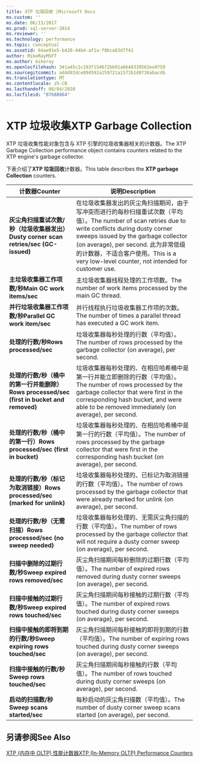 ```yaml
---
title: XTP 垃圾回收 |Microsoft Docs
ms.custom: ''
ms.date: 06/13/2017
ms.prod: sql-server-2014
ms.reviewer: ''
ms.technology: performance
ms.topic: conceptual
ms.assetid: 64ae91e5-b420-44b4-af1a-f8bca83d7f41
author: MikeRayMSFT
ms.author: mikeray
ms.openlocfilehash: 341a45c1c103f154672bb01a0648339562ee9750
ms.sourcegitcommit: ad4d92dce894592a259721a1571b1d8736abacdb
ms.translationtype: MT
ms.contentlocale: zh-CN
ms.lasthandoff: 08/04/2020
ms.locfileid: "87688864"
---
```

# <a name="xtp-garbage-collection"></a><span data-ttu-id="66dff-102">XTP 垃圾收集</span><span class="sxs-lookup"><span data-stu-id="66dff-102">XTP Garbage Collection</span></span>
  <span data-ttu-id="66dff-103">XTP 垃圾收集性能对象包含与 XTP 引擎的垃圾收集器相关的计数器。</span><span class="sxs-lookup"><span data-stu-id="66dff-103">The XTP Garbage Collection performance object contains counters related to the XTP engine's garbage collector.</span></span>  
  
 <span data-ttu-id="66dff-104">下表介绍了**XTP 垃圾回收**计数器。</span><span class="sxs-lookup"><span data-stu-id="66dff-104">This table describes the **XTP garbage Collection** counters.</span></span>  
  
|<span data-ttu-id="66dff-105">计数器</span><span class="sxs-lookup"><span data-stu-id="66dff-105">Counter</span></span>|<span data-ttu-id="66dff-106">说明</span><span class="sxs-lookup"><span data-stu-id="66dff-106">Description</span></span>|  
|-------------|-----------------|  
|<span data-ttu-id="66dff-107">**灰尘角扫描重试次数/秒（垃圾收集器发出）**</span><span class="sxs-lookup"><span data-stu-id="66dff-107">**Dusty corner scan retries/sec (GC-issued)**</span></span>|<span data-ttu-id="66dff-108">在垃圾收集器发出的灰尘角扫描期间，由于写冲突而进行的每秒扫描重试次数（平均值）。</span><span class="sxs-lookup"><span data-stu-id="66dff-108">The number of scan retries due to write conflicts during dusty corner sweeps issued by the garbage collector (on average), per second.</span></span> <span data-ttu-id="66dff-109">此为非常低级的计数器，不适合客户使用。</span><span class="sxs-lookup"><span data-stu-id="66dff-109">This is a very low-level counter, not intended for customer use.</span></span>|  
|<span data-ttu-id="66dff-110">**主垃圾收集器工作项数/秒**</span><span class="sxs-lookup"><span data-stu-id="66dff-110">**Main GC work items/sec**</span></span>|<span data-ttu-id="66dff-111">主垃圾收集器线程处理的工作项数。</span><span class="sxs-lookup"><span data-stu-id="66dff-111">The number of work items processed by the main GC thread.</span></span>|  
|<span data-ttu-id="66dff-112">**并行垃圾收集器工作项数/秒**</span><span class="sxs-lookup"><span data-stu-id="66dff-112">**Parallel GC work item/sec**</span></span>|<span data-ttu-id="66dff-113">并行线程执行垃圾收集器工作项的次数。</span><span class="sxs-lookup"><span data-stu-id="66dff-113">The number of times a parallel thread has executed a GC work item.</span></span>|  
|<span data-ttu-id="66dff-114">**处理的行数/秒**</span><span class="sxs-lookup"><span data-stu-id="66dff-114">**Rows processed/sec**</span></span>|<span data-ttu-id="66dff-115">垃圾收集器每秒处理的行数（平均值）。</span><span class="sxs-lookup"><span data-stu-id="66dff-115">The number of rows processed by the garbage collector (on average), per second.</span></span>|  
|<span data-ttu-id="66dff-116">**处理的行数/秒（桶中的第一行并能删除）**</span><span class="sxs-lookup"><span data-stu-id="66dff-116">**Rows processed/sec (first in bucket and removed)**</span></span>|<span data-ttu-id="66dff-117">垃圾收集器每秒处理的、在相应哈希桶中是第一行并能立即删除的行数（平均值）。</span><span class="sxs-lookup"><span data-stu-id="66dff-117">The number of rows processed by the garbage collector that were first in the corresponding hash bucket, and were able to be removed immediately (on average), per second.</span></span>|  
|<span data-ttu-id="66dff-118">**处理的行数/秒（桶中的第一行）**</span><span class="sxs-lookup"><span data-stu-id="66dff-118">**Rows processed/sec (first in bucket)**</span></span>|<span data-ttu-id="66dff-119">垃圾收集器每秒处理的、在相应哈希桶中是第一行的行数（平均值）。</span><span class="sxs-lookup"><span data-stu-id="66dff-119">The number of rows processed by the garbage collector that were first in the corresponding hash bucket (on average), per second.</span></span>|  
|<span data-ttu-id="66dff-120">**处理的行数/秒（标记为取消链接）**</span><span class="sxs-lookup"><span data-stu-id="66dff-120">**Rows processed/sec (marked for unlink)**</span></span>|<span data-ttu-id="66dff-121">垃圾收集器每秒处理的、已标记为取消链接的行数（平均值）。</span><span class="sxs-lookup"><span data-stu-id="66dff-121">The number of rows processed by the garbage collector that were already marked for unlink (on average), per second.</span></span>|  
|<span data-ttu-id="66dff-122">**处理的行数/秒（无需扫描）**</span><span class="sxs-lookup"><span data-stu-id="66dff-122">**Rows processed/sec (no sweep needed)**</span></span>|<span data-ttu-id="66dff-123">垃圾收集器每秒处理的、无需灰尘角扫描的行数（平均值）。</span><span class="sxs-lookup"><span data-stu-id="66dff-123">The number of rows processed by the garbage collector that will not require a dusty corner sweep (on average), per second.</span></span>|  
|<span data-ttu-id="66dff-124">**扫描中删除的过期行数/秒**</span><span class="sxs-lookup"><span data-stu-id="66dff-124">**Sweep expired rows removed/sec**</span></span>|<span data-ttu-id="66dff-125">灰尘角扫描期间每秒删除的过期行数（平均值）。</span><span class="sxs-lookup"><span data-stu-id="66dff-125">The number of expired rows removed during dusty corner sweeps (on average), per second.</span></span>|  
|<span data-ttu-id="66dff-126">**扫描中接触的过期行数/秒**</span><span class="sxs-lookup"><span data-stu-id="66dff-126">**Sweep expired rows touched/sec**</span></span>|<span data-ttu-id="66dff-127">灰尘角扫描期间每秒接触的过期行数（平均值）。</span><span class="sxs-lookup"><span data-stu-id="66dff-127">The number of expired rows touched during dusty corner sweeps (on average), per second.</span></span>|  
|<span data-ttu-id="66dff-128">**扫描中接触的即将到期的行数/秒**</span><span class="sxs-lookup"><span data-stu-id="66dff-128">**Sweep expiring rows touched/sec**</span></span>|<span data-ttu-id="66dff-129">灰尘角扫描期间每秒接触的即将到期的行数（平均值）。</span><span class="sxs-lookup"><span data-stu-id="66dff-129">The number of expiring rows touched during dusty corner sweeps (on average), per second.</span></span>|  
|<span data-ttu-id="66dff-130">**扫描中接触的行数/秒**</span><span class="sxs-lookup"><span data-stu-id="66dff-130">**Sweep rows touched/sec**</span></span>|<span data-ttu-id="66dff-131">灰尘角扫描期间每秒接触的行数（平均值）。</span><span class="sxs-lookup"><span data-stu-id="66dff-131">The number of rows touched during dusty corner sweeps (on average), per second.</span></span>|  
|<span data-ttu-id="66dff-132">**启动的扫描数/秒**</span><span class="sxs-lookup"><span data-stu-id="66dff-132">**Sweep scans started/sec**</span></span>|<span data-ttu-id="66dff-133">每秒启动的灰尘角扫描数（平均值）。</span><span class="sxs-lookup"><span data-stu-id="66dff-133">The number of dusty corner sweep scans started (on average), per second.</span></span>|  
  
## <a name="see-also"></a><span data-ttu-id="66dff-134">另请参阅</span><span class="sxs-lookup"><span data-stu-id="66dff-134">See Also</span></span>  
 [<span data-ttu-id="66dff-135">XTP &#40;内存中 OLTP&#41; 性能计数器</span><span class="sxs-lookup"><span data-stu-id="66dff-135">XTP &#40;In-Memory OLTP&#41; Performance Counters</span></span>](../../integration-services/performance/performance-counters.md)  
  
  
